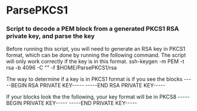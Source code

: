 # ParsePKCS1
### Script to decode a PEM block from a generated PKCS1 RSA private key, and parse the key

Before running this script, you will need to generate an RSA key in PKCS1 format, which can be done by running the following command. The script will only work correctly if the key is in this format.
    ssh-keygen -m PEM -t rsa -b 4096 -C "" -f $HOME/ParsePKCS1/rsa
  
The way to determine if a key is in PKCS1 format is if you see the blocks 
    -----BEGIN RSA PRIVATE KEY-----
    -----END RSA PRIVATE KEY-----
  
If your blocks look the the following, your key format will be in PKCS8
    -----BEGIN PRIVATE KEY-----
    -----END PRIVATE KEY-----

